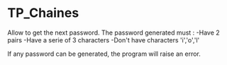 # TP_Chaines
Allow to get the next password.
The password generated must :
-Have 2 pairs
-Have a serie of 3 characters
-Don't have characters 'i','o','l'

If any password can be generated, the program will raise an error.
